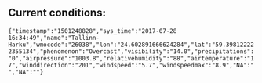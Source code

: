 ## Current conditions: 
 ``` {"timestamp":"1501248828","sys_time":"2017-07-28 16:34:49","name":"Tallinn-Harku","wmocode":"26038","lon":"24.602891666624284","lat":"59.398122222355134","phenomenon":"Overcast","visibility":"14.0","precipitations":"0","airpressure":"1003.8","relativehumidity":"88","airtemperature":"17","winddirection":"201","windspeed":"5.7","windspeedmax":"8.9","NA":"","NA":""} ```
